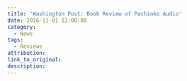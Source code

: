 ```yaml
---
title: 'Washington Post: Book Review of Pachinko Audio'
date: 2016-11-01 12:00:00
category:
  - News
tags:
  - Reviews
attribution:
link_to_original:
description:
---
```


